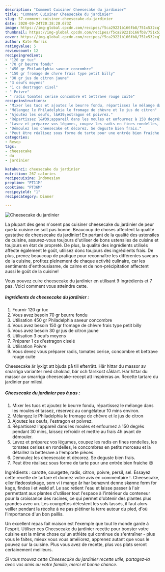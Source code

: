 ```yaml
---
description: "Comment Cuisiner Cheesecake du jardinier"
title: "Comment Cuisiner Cheesecake du jardinier"
slug: 57-comment-cuisiner-cheesecake-du-jardinier
date: 2020-09-24T20:38:20.673Z
image: https://img-global.cpcdn.com/recipes/f5ca29221b166fb8/751x532cq70/cheesecake-du-jardinier-photo-principale-de-la-recette.jpg
thumbnail: https://img-global.cpcdn.com/recipes/f5ca29221b166fb8/751x532cq70/cheesecake-du-jardinier-photo-principale-de-la-recette.jpg
cover: https://img-global.cpcdn.com/recipes/f5ca29221b166fb8/751x532cq70/cheesecake-du-jardinier-photo-principale-de-la-recette.jpg
author: Kate Morris
ratingvalue: 5
reviewcount: 12
recipeingredient:
- "120 gr tuc"
- "70 gr beurre fondu"
- "450 gr Philadelphia saveur concombre"
- "150 gr fromage de chvre frais type petit billy"
- "30 gr jus de citron jaune"
- "3 oeufs moyens"
- "1 cs destragon cisel"
- " Poivre"
- " radis tomates cerise concombre et bettrave rouge cuite"
recipeinstructions:
- "Mixer les tucs et ajoutez le beurre fondu, répartissez le mélange dans les moules et tassez, réservez au congélateur 10 mins environ."
- "Mélangez le Philadelphia le fromage de chèvre et le jus de citron"
- "Ajoutez les oeufs, l&#39;estragon et poivrez."
- "Répartissez l&#39;appareil dans les moules et enfournez à 150 degrés pendant 30 mins, laissez refroidir et mettre au frais 4h avant de démouler."
- "Lavez et préparez vos légumes, coupez les radis en fines rondelles, les tomates cerises en rondelles, le concombres en petits morceau et la détaillez la betterave a l&#39;emporte pièces"
- "Démoulez les cheesecake et décorez. Se deguste bien frais."
- "Peut être réalisez sous forme de tarte pour une entrée bien fraiche 😉"
categories:
- Resep
tags:
- cheesecake
- du
- jardinier

katakunci: cheesecake du jardinier 
nutrition: 267 calories
recipecuisine: Indonesian
preptime: "PT11M"
cooktime: "PT36M"
recipeyield: "1"
recipecategory: Dinner

---
```



![Cheesecake du jardinier](https://img-global.cpcdn.com/recipes/f5ca29221b166fb8/751x532cq70/cheesecake-du-jardinier-photo-principale-de-la-recette.jpg)

La plupart des gens n'osent pas cuisiner cheesecake du jardinier de peur que la cuisine ne soit pas bonne. Beaucoup de choses affectent la qualité gustative de cheesecake du jardinier! En partant de la qualité des ustensiles de cuisine, assurez-vous toujours d'utiliser de bons ustensiles de cuisine et toujours en état de propreté. De plus, la qualité des ingrédients utilisés affecte également le goût, utilisez donc toujours des ingrédients frais. De plus, prenez beaucoup de pratique pour reconnaître les différentes saveurs de la cuisine, profitez pleinement de chaque activité culinaire, car les sentiments d'enthousiasme, de calme et de non-précipitation affectent aussi le goût de la cuisine!

<!--inarticleads1-->

Vous pouvez cuire cheesecake du jardinier en utilisant 9 Ingrédients et 7 pas. Voici comment vous atteindre cette.

##### Ingrédients de cheesecake du jardinier :

1. Fournir 120 gr tuc
1. Vous avez besoin 70 gr beurre fondu
1. Utilisation 450 gr Philadelphia saveur concombre
1. Vous avez besoin 150 gr fromage de chèvre frais type petit billy
1. Vous avez besoin 30 gr jus de citron jaune
1. Utilisation 3 oeufs moyens
1. Préparer 1 cs d&#39;estragon ciselé
1. Utilisation  Poivre
1. Vous devez vous préparer  radis, tomates cerise, concombre et bettrave rouge cuite


Cheesecake är lyxigt att bjuda på till efterrätt. Här hittar du massor av smarriga varianter med choklad, bär och färskost såklart. Här hittar du massor av smarriga cheesecake-recept att inspireras av. Recette tartare du jardinier par milesi. 

<!--inarticleads2-->

##### Cheesecake du jardinier pas à pas :

1. Mixer les tucs et ajoutez le beurre fondu, répartissez le mélange dans les moules et tassez, réservez au congélateur 10 mins environ.
1. Mélangez le Philadelphia le fromage de chèvre et le jus de citron
1. Ajoutez les oeufs, l&#39;estragon et poivrez.
1. Répartissez l&#39;appareil dans les moules et enfournez à 150 degrés pendant 30 mins, laissez refroidir et mettre au frais 4h avant de démouler.
1. Lavez et préparez vos légumes, coupez les radis en fines rondelles, les tomates cerises en rondelles, le concombres en petits morceau et la détaillez la betterave a l&#39;emporte pièces
1. Démoulez les cheesecake et décorez. Se deguste bien frais.
1. Peut être réalisez sous forme de tarte pour une entrée bien fraiche 😉


Ingrédients : carotte, courgette, radis, citron, poivre, persil, sel. Essayez cette recette de tartare et donnez votre avis en commentaire !. Cheesecake, eller flødeostekage, som vi i mange år har benævnt denne skønne form for kage, findes i et væld af. Le sac retient l&#39;eau et laisse passer à l&#39;air permettant aux plantes d&#39;utiliser tout l&#39;espace à l&#39;intérieur du conteneur pour la croissance des racines, ce qui permet d&#39;obtenir des plantes plus grandes avec un. Les courgettes détestent les sols tassés, il faut alors veiller pendant la récolte à ne pas piétiner la terre autour du pied, d&#39;où l&#39;importance d&#39;un bon paillis. 

<!--inarticleads1-->

<p>
Un excellent repas fait maison est l'exemple que tout le monde garde à l'esprit. Utiliser ces Cheesecake du jardinier recette pour booster votre cuisine est la même chose qu'un athlète qui continue de s'entraîner - plus vous le faites, mieux vous vous améliorez, apprenez autant que vous le pouvez sur la cuisine. Plus vous avez de recette, plus vos plats seront certainement meilleurs.
</p>

<p>
<i>Si vous trouvez cette Cheesecake du jardinier recette utile, partagez-la avec vos amis ou votre famille, merci et bonne chance.</i>
</p>
